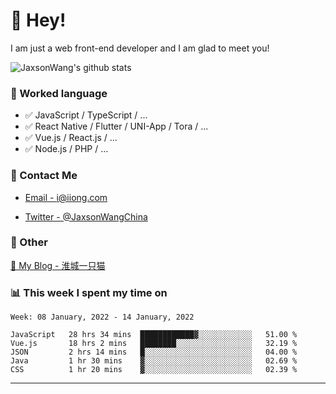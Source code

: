 # 👋 Hey!

I am just a web front-end developer and I am glad to meet you!

![JaxsonWang's github stats](https://github-readme-stats.vercel.app/api?username=JaxsonWang&&show_icons=true&&title_color=1abc9c&&icon_color=1abc9c)


### 📝 Worked language

- ✅ JavaScript / TypeScript / ...
- ✅ React Native / Flutter / UNI-App / Tora / ...
- ✅ Vue.js / React.js / ...
- ✅ Node.js / PHP / ...

### 📮 Contact Me

- [Email - i@iiong.com](mailto:i@iiong.com)

- [Twitter - @JaxsonWangChina](https://twitter.com/JaxsonWangChina)

### 🤪 Other

[📌 My Blog - 淮城一只猫](https://iiong.com)

### 📊 This week I spent my time on

<!--START_SECTION:waka-->
```text
Week: 08 January, 2022 - 14 January, 2022

JavaScript   28 hrs 34 mins  ████████████▓░░░░░░░░░░░░   51.00 % 
Vue.js       18 hrs 2 mins   ████████░░░░░░░░░░░░░░░░░   32.19 % 
JSON         2 hrs 14 mins   █░░░░░░░░░░░░░░░░░░░░░░░░   04.00 % 
Java         1 hr 30 mins    ▓░░░░░░░░░░░░░░░░░░░░░░░░   02.69 % 
CSS          1 hr 20 mins    ▓░░░░░░░░░░░░░░░░░░░░░░░░   02.39 % 
```
<!--END_SECTION:waka-->

---
